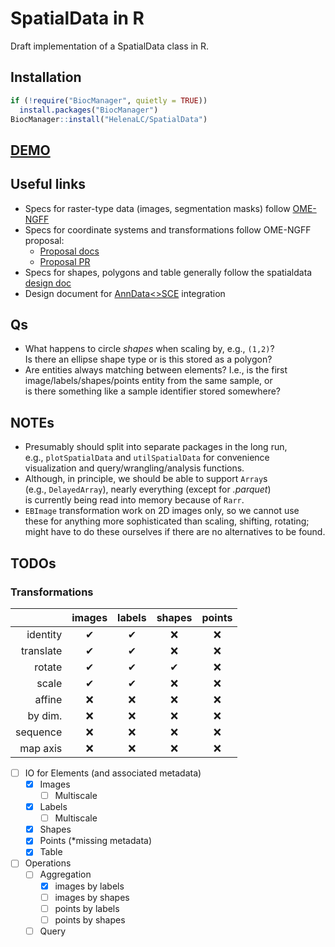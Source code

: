 # SpatialData in R

Draft implementation of a SpatialData class in R.

## Installation

```r
if (!require("BiocManager", quietly = TRUE))
  install.packages("BiocManager")
BiocManager::install("HelenaLC/SpatialData")
```
## [DEMO](https://htmlpreview.github.io/?https://github.com/HelenaLC/SpatialData/blob/devel/vignettes/SpatialData.html)

## Useful links
- Specs for raster-type data (images, segmentation masks) follow [OME-NGFF][]
- Specs for coordinate systems and transformations follow OME-NGFF proposal:
    - [Proposal docs][]
    - [Proposal PR][]
- Specs for shapes, polygons and table generally follow the spatialdata [design doc][]
- Design document for [AnnData<>SCE][] integration

## Qs
- What happens to circle _shapes_ when scaling by, e.g., `(1,2)`?  
  Is there an ellipse shape type or is this stored as a polygon?
- Are entities always matching between elements? I.e., is the first  
  image/labels/shapes/points entity from the same sample, or  
  is there something like a sample identifier stored somewhere?

## NOTEs

- Presumably should split into separate packages in the long run,  
  e.g., `plotSpatialData` and `utilSpatialData` for convenience  
  visualization and query/wrangling/analysis functions.
- Although, in principle, we should be able to support `Array`s  
  (e.g., `DelayedArray`), nearly everything (except for _.parquet_)  
  is currently being read into memory because of `Rarr`.
- `EBImage` transformation work on 2D images only, so we cannot use  
  these for anything more sophisticated than scaling, shifting, rotating;  
  might have to do these ourselves if there are no alternatives to be found.

## TODOs

### Transformations

<!-- yes: &#x2714; no: &#x274C; -->

|          | images | labels | shapes | points
|---------:|:------:|:------:|:------:|:------:
|identity  |&#x2714;|&#x2714;|&#x274C;|&#x274C;
|translate |&#x2714;|&#x2714;|&#x274C;|&#x274C;
|rotate    |&#x2714;|&#x2714;|&#x2714;|&#x274C;
|scale     |&#x2714;|&#x2714;|&#x274C;|&#x274C;
|affine    |&#x274C;|&#x274C;|&#x274C;|&#x274C;
|by dim.   |&#x274C;|&#x274C;|&#x274C;|&#x274C;
|sequence  |&#x274C;|&#x274C;|&#x274C;|&#x274C;
|map axis  |&#x274C;|&#x274C;|&#x274C;|&#x274C;

- [ ] IO for Elements (and associated metadata)
  - [x] Images
    - [ ] Multiscale
  - [x] Labels
    - [ ] Multiscale
  - [x] Shapes
  - [x] Points (*missing metadata)
  - [x] Table

- [ ] Operations
  - [ ] Aggregation
    - [x] images by labels
    - [ ] images by shapes
    - [ ] points by labels
    - [ ] points by shapes
  - [ ] Query

<!-- Links -->
[Link to tutorial]: https://htmlpreview.github.io/?https://github.com/HelenaLC/SpatialData/blob/devel/inst/SpatialData.html
[OME-NGFF]: https://ngff.openmicroscopy.org/latest/
[Proposal docs]: http://api.csswg.org/bikeshed/?url=https://raw.githubusercontent.com/ome/ngff/b92f540dc95440f2d6b7012185b09c2b862aa744/latest/index.bs
[Proposal PR]:https://github.com/ome/ngff/pull/138
[design doc]: https://spatialdata.scverse.org/en/latest/design_doc.html
[AnnData<>SCE]: https://github.com/scverse/scverseio/blob/main/doc/design.md
